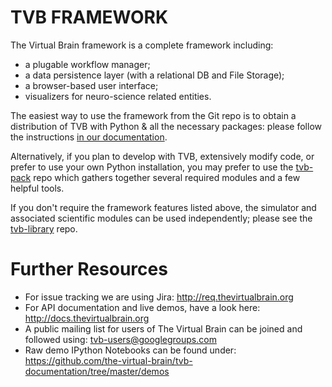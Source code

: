 # TVB FRAMEWORK

The Virtual Brain framework is a complete framework including:

- a plugable workflow manager;
- a data persistence layer (with a relational DB and File Storage);
- a browser-based user interface;
- visualizers for neuro-science related entities.

The easiest way to use the framework from the Git repo is to obtain
a distribution of TVB with Python & all the necessary packages: please
follow the instructions [in our documentation](http://docs.thevirtualbrain.org/manuals/ContributorsManual/ContributorsManual.html).

Alternatively, if you plan to develop with TVB, extensively modify code,
or prefer to use your own Python installation, you may prefer to use the
[tvb-pack](https://github.com/the-virtual-brain/tvb-pack) repo which gathers together several required modules and a
few helpful tools.

If you don't require the framework features listed above, the simulator 
and associated scientific modules can be used independently; please see
the [tvb-library](https://github.com/the-virtual-brain/tvb-library) repo.


# Further Resources

- For issue tracking we are using Jira: http://req.thevirtualbrain.org
- For API documentation and live demos, have a look here: http://docs.thevirtualbrain.org
- A public mailing list for users of The Virtual Brain can be joined and followed using: tvb-users@googlegroups.com
- Raw demo IPython Notebooks can be found under: https://github.com/the-virtual-brain/tvb-documentation/tree/master/demos
